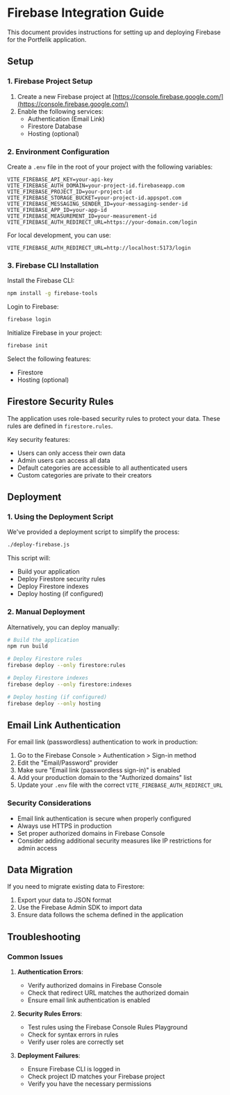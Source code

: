 # Firebase Integration Guide

This document provides instructions for setting up and deploying Firebase for the Portfelik application.

## Setup

### 1. Firebase Project Setup

1. Create a new Firebase project at [https://console.firebase.google.com/](https://console.firebase.google.com/)
2. Enable the following services:
   - Authentication (Email Link)
   - Firestore Database
   - Hosting (optional)

### 2. Environment Configuration

Create a `.env` file in the root of your project with the following variables:

```
VITE_FIREBASE_API_KEY=your-api-key
VITE_FIREBASE_AUTH_DOMAIN=your-project-id.firebaseapp.com
VITE_FIREBASE_PROJECT_ID=your-project-id
VITE_FIREBASE_STORAGE_BUCKET=your-project-id.appspot.com
VITE_FIREBASE_MESSAGING_SENDER_ID=your-messaging-sender-id
VITE_FIREBASE_APP_ID=your-app-id
VITE_FIREBASE_MEASUREMENT_ID=your-measurement-id
VITE_FIREBASE_AUTH_REDIRECT_URL=https://your-domain.com/login
```

For local development, you can use:
```
VITE_FIREBASE_AUTH_REDIRECT_URL=http://localhost:5173/login
```

### 3. Firebase CLI Installation

Install the Firebase CLI:

```bash
npm install -g firebase-tools
```

Login to Firebase:

```bash
firebase login
```

Initialize Firebase in your project:

```bash
firebase init
```

Select the following features:
- Firestore
- Hosting (optional)

## Firestore Security Rules

The application uses role-based security rules to protect your data. These rules are defined in `firestore.rules`.

Key security features:
- Users can only access their own data
- Admin users can access all data
- Default categories are accessible to all authenticated users
- Custom categories are private to their creators

## Deployment

### 1. Using the Deployment Script

We've provided a deployment script to simplify the process:

```bash
./deploy-firebase.js
```

This script will:
- Build your application
- Deploy Firestore security rules
- Deploy Firestore indexes
- Deploy hosting (if configured)

### 2. Manual Deployment

Alternatively, you can deploy manually:

```bash
# Build the application
npm run build

# Deploy Firestore rules
firebase deploy --only firestore:rules

# Deploy Firestore indexes
firebase deploy --only firestore:indexes

# Deploy hosting (if configured)
firebase deploy --only hosting
```

## Email Link Authentication

For email link (passwordless) authentication to work in production:

1. Go to the Firebase Console > Authentication > Sign-in method
2. Edit the "Email/Password" provider
3. Make sure "Email link (passwordless sign-in)" is enabled
4. Add your production domain to the "Authorized domains" list
5. Update your `.env` file with the correct `VITE_FIREBASE_AUTH_REDIRECT_URL`

### Security Considerations

- Email link authentication is secure when properly configured
- Always use HTTPS in production
- Set proper authorized domains in Firebase Console
- Consider adding additional security measures like IP restrictions for admin access

## Data Migration

If you need to migrate existing data to Firestore:

1. Export your data to JSON format
2. Use the Firebase Admin SDK to import data
3. Ensure data follows the schema defined in the application

## Troubleshooting

### Common Issues

1. **Authentication Errors**:
   - Verify authorized domains in Firebase Console
   - Check that redirect URL matches the authorized domain
   - Ensure email link authentication is enabled

2. **Security Rules Errors**:
   - Test rules using the Firebase Console Rules Playground
   - Check for syntax errors in rules
   - Verify user roles are correctly set

3. **Deployment Failures**:
   - Ensure Firebase CLI is logged in
   - Check project ID matches your Firebase project
   - Verify you have the necessary permissions